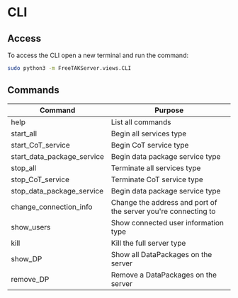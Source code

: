 # CLI

## Access

To access the CLI open a new terminal and run the command:
```bash
sudo python3 -m FreeTAKServer.views.CLI
```

## Commands

| Command                    | Purpose                                                        |
|----------------------------|----------------------------------------------------------------|
| help                       | List all commands                                              |
| start_all                  | Begin all services type                                        |
| start_CoT_service          | Begin CoT service type                                         |
| start_data_package_service | Begin data package service type                                |
| stop_all                   | Terminate all services type                                    |
| stop_CoT_service           | Terminate CoT service type                                     |
| stop_data_package_service  | Begin data package service type                                |
| change_connection_info     | Change the address and port of the server you're connecting to |
| show_users                 | Show connected user information type                           |
| kill                       | Kill the full server type                                      |
| show_DP                    | Show all DataPackages on the server                            |
| remove_DP                  | Remove a DataPackages on the server                            |
